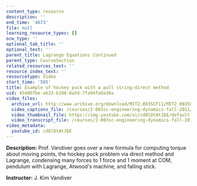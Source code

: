 ```yaml
---
content_type: resource
description: ''
end_time: '4673'
file: null
learning_resource_types: []
ocw_type: ''
optional_tab_title: ''
optional_text: ''
parent_title: Lagrange Equations Continued
parent_type: CourseSection
related_resources_text: ''
resource_index_text: ''
resourcetype: Video
start_time: '565'
title: Example of hockey puck with a pull string-direct method
uid: 45dd6fbe-a633-b2d8-8a5d-7fa94fa0a30a
video_files:
  archive_url: http://www.archive.org/download/MIT2.003SCF11/MIT2_003SCF11_lec17_300k.mp4
  video_captions_file: /courses/2-003sc-engineering-dynamics-fall-2011/b1c0f70bfde759b0b997b4df6eb30759_cd8lDtAtJbE.vtt
  video_thumbnail_file: https://img.youtube.com/vi/cd8lDtAtJbE/default.jpg
  video_transcript_file: /courses/2-003sc-engineering-dynamics-fall-2011/ff044bbf224224b31e04cad6191e100e_cd8lDtAtJbE.pdf
video_metadata:
  youtube_id: cd8lDtAtJbE
---
```


**Description:** Prof. Vandiver goes over a new formula for computing torque about moving points, the hockey puck problem via direct method and Lagrange, condensing many forces to 1 force and 1 moment at COM, pendulum with Lagrange, Atwood's machine, and falling stick.

**Instructor:** J. Kim Vandiver



